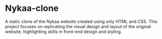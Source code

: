 # Nykaa-clone
A static clone of the Nykaa website created using only HTML and CSS. This project focuses on replicating the visual design and layout of the original website, highlighting skills in front-end design and styling.
